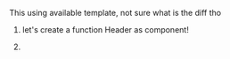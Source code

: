 
This using available template, not sure what is the diff tho


1. let's create a function Header as component!

2.


